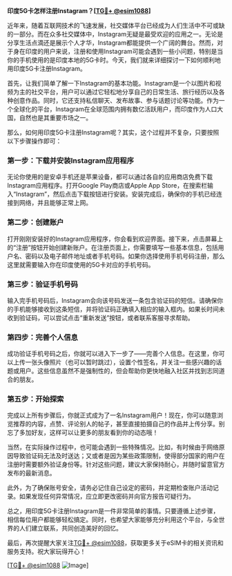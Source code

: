 **印度5G卡怎样注册Instagram？[[TG💪+ @esim1088](https://t.me/s/esim1088)]**

近年来，随着互联网技术的飞速发展，社交媒体平台已经成为人们生活中不可或缺的一部分。而在众多社交媒体中，Instagram无疑是最受欢迎的应用之一。无论是分享生活点滴还是展示个人才华，Instagram都能提供一个广阔的舞台。然而，对于身在印度的用户来说，注册和使用Instagram可能会遇到一些小问题，特别是当你的手机使用的是印度本地的5G卡时。今天，我们就来详细探讨一下如何顺利地用印度5G卡注册Instagram。

首先，让我们简单了解一下Instagram的基本功能。Instagram是一个以图片和视频为主的社交平台，用户可以通过它轻松地分享自己的日常生活、旅行经历以及各种创意作品。同时，它还支持私信聊天、发布故事、参与话题讨论等功能。作为一个全球化的平台，Instagram在全球范围内拥有数亿活跃用户，而印度作为人口大国，自然也是其重要市场之一。

那么，如何用印度5G卡注册Instagram呢？其实，这个过程并不复杂，只要按照以下步骤操作即可：

### **第一步：下载并安装Instagram应用程序**
无论你使用的是安卓手机还是苹果设备，都可以通过各自的应用商店免费下载Instagram应用程序。打开Google Play商店或Apple App Store，在搜索栏输入“Instagram”，然后点击下载按钮进行安装。安装完成后，确保你的手机已经连接到网络，并且能够正常上网。

### **第二步：创建账户**
打开刚刚安装好的Instagram应用程序，你会看到欢迎界面。接下来，点击屏幕上的“注册”按钮开始创建新账户。在注册页面上，你需要填写一些基本信息，包括用户名、密码以及电子邮件地址或者手机号码。如果你选择使用手机号码注册，那么这里就需要输入你在印度使用的5G卡对应的手机号码。

### **第三步：验证手机号码**
输入完手机号码后，Instagram会向该号码发送一条包含验证码的短信。请确保你的手机能够接收到这条短信，并将验证码正确填入相应的输入框内。如果长时间未收到验证码，可以尝试点击“重新发送”按钮，或者联系客服寻求帮助。

### **第四步：完善个人信息**
成功验证手机号码之后，你就可以进入下一步了——完善个人信息。在这里，你可以上传一张头像照片（也可以暂时跳过），设置个性签名，并关注一些感兴趣的话题或用户。这些信息虽然不是强制性的，但会帮助你更快地融入社区并找到志同道合的朋友。

### **第五步：开始探索**
完成以上所有步骤后，你就正式成为了一名Instagram用户！现在，你可以随意浏览推荐的内容，点赞、评论别人的帖子，甚至直接拍摄自己的作品并上传分享。别忘了多加好友，这样可以让更多的朋友看到你的动态哦！

当然，在实际操作过程中，也可能会遇到一些特殊情况。比如，有时候由于网络原因导致验证码无法及时送达；又或者是因为某些政策限制，使得部分国家的用户在注册时需要额外验证身份等。针对这些问题，建议大家保持耐心，并随时留意官方发布的最新消息。

此外，为了确保账号安全，请务必记住自己设定的密码，并定期检查账户活动记录。如果发现任何异常情况，应立即更改密码并向官方报告可疑行为。

总之，用印度5G卡注册Instagram是一件非常简单的事情。只要遵循上述步骤，相信每位用户都能够轻松搞定。同时，也希望大家能够充分利用这个平台，与全世界的人们建立联系，共同创造美好的回忆。

最后，再次提醒大家关注[TG💪+ @esim1088](https://t.me/s/esim1088)，获取更多关于eSIM卡的相关资讯和服务支持。祝大家玩得开心！

[[TG💪+ @esim1088](https://t.me/s/esim1088) ![Image](https://i.postimg.cc/4NQfJmqS/Snipaste-2025-05-13-00-14-12.png)]